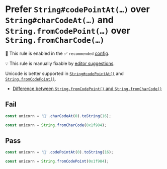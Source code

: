 # Prefer `String#codePointAt(…)` over `String#charCodeAt(…)` and `String.fromCodePoint(…)` over `String.fromCharCode(…)`

💼 This rule is enabled in the ✅ `recommended` [config](https://github.com/es-tooling/eslint-plugin-unicorn-x#recommended-config).

💡 This rule is manually fixable by [editor suggestions](https://eslint.org/docs/latest/use/core-concepts#rule-suggestions).

<!-- end auto-generated rule header -->
<!-- Do not manually modify this header. Run: `npm run fix:eslint-docs` -->

Unicode is better supported in [`String#codePointAt()`](https://developer.mozilla.org/en-US/docs/Web/JavaScript/Reference/Global_Objects/String/codePointAt) and [`String.fromCodePoint()`](https://developer.mozilla.org/en-US/docs/Web/JavaScript/Reference/Global_Objects/String/fromCodePoint).

- [Difference between `String.fromCodePoint()` and `String.fromCharCode()`](https://developer.mozilla.org/en-US/docs/Web/JavaScript/Reference/Global_Objects/String/fromCodePoint#compared_to_fromcharcode)

## Fail

```js
const unicorn = '🦄'.charCodeAt(0).toString(16);
```

```js
const unicorn = String.fromCharCode(0x1f984);
```

## Pass

```js
const unicorn = '🦄'.codePointAt(0).toString(16);
```

```js
const unicorn = String.fromCodePoint(0x1f984);
```
